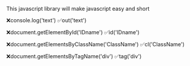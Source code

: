 This javascript library will make javascript easy and short

❌console.log('text')
✅out('text')

❌document.getElementById('IDname')
✅id('IDname')

❌document.getElementsByClassName('ClassName')
✅cl('ClassName')

❌document.getElementsByTagName('div')
✅tag('div')

